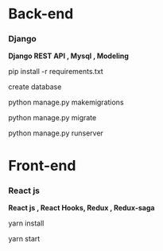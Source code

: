 # Back-end

### Django
__Django REST API , Mysql , Modeling__

pip install -r requirements.txt

create database 


python manage.py makemigrations


python manage.py migrate


python manage.py runserver

# Front-end

### React js 
__React js , React Hooks, Redux , Redux-saga__ 

yarn install

yarn start
